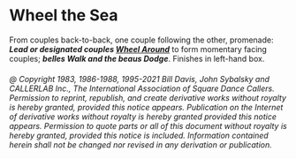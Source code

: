 
# Wheel the Sea

From couples back-to-back, one couple following the other, promenade:
***Lead or designated couples [Wheel Around](../b2/wheel_around.md)***
to form momentary facing couples;
***belles Walk and the beaus Dodge***. Finishes in left-hand box.

###### @ Copyright 1983, 1986-1988, 1995-2021 Bill Davis, John Sybalsky and CALLERLAB Inc., The International Association of Square Dance Callers. Permission to reprint, republish, and create derivative works without royalty is hereby granted, provided this notice appears. Publication on the Internet of derivative works without royalty is hereby granted provided this notice appears. Permission to quote parts or all of this document without royalty is hereby granted, provided this notice is included. Information contained herein shall not be changed nor revised in any derivation or publication.
